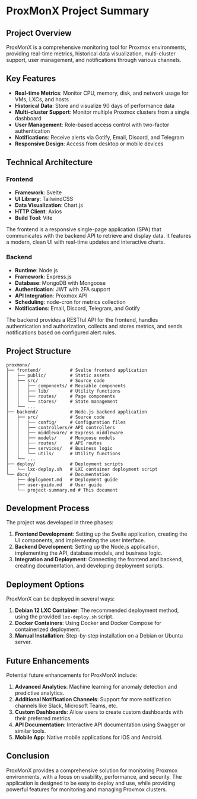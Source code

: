 # ProxMonX Project Summary

## Project Overview

ProxMonX is a comprehensive monitoring tool for Proxmox environments, providing real-time metrics, historical data visualization, multi-cluster support, user management, and notifications through various channels.

## Key Features

- **Real-time Metrics**: Monitor CPU, memory, disk, and network usage for VMs, LXCs, and hosts
- **Historical Data**: Store and visualize 90 days of performance data
- **Multi-cluster Support**: Monitor multiple Proxmox clusters from a single dashboard
- **User Management**: Role-based access control with two-factor authentication
- **Notifications**: Receive alerts via Gotify, Email, Discord, and Telegram
- **Responsive Design**: Access from desktop or mobile devices

## Technical Architecture

### Frontend

- **Framework**: Svelte
- **UI Library**: TailwindCSS
- **Data Visualization**: Chart.js
- **HTTP Client**: Axios
- **Build Tool**: Vite

The frontend is a responsive single-page application (SPA) that communicates with the backend API to retrieve and display data. It features a modern, clean UI with real-time updates and interactive charts.

### Backend

- **Runtime**: Node.js
- **Framework**: Express.js
- **Database**: MongoDB with Mongoose
- **Authentication**: JWT with 2FA support
- **API Integration**: Proxmox API
- **Scheduling**: node-cron for metrics collection
- **Notifications**: Email, Discord, Telegram, and Gotify

The backend provides a RESTful API for the frontend, handles authentication and authorization, collects and stores metrics, and sends notifications based on configured alert rules.

## Project Structure

```
proxmonx/
├── frontend/           # Svelte frontend application
│   ├── public/         # Static assets
│   ├── src/            # Source code
│   │   ├── components/ # Reusable components
│   │   ├── lib/        # Utility functions
│   │   ├── routes/     # Page components
│   │   └── stores/     # State management
│   └── ...
├── backend/            # Node.js backend application
│   ├── src/            # Source code
│   │   ├── config/     # Configuration files
│   │   ├── controllers/# API controllers
│   │   ├── middleware/ # Express middleware
│   │   ├── models/     # Mongoose models
│   │   ├── routes/     # API routes
│   │   ├── services/   # Business logic
│   │   └── utils/      # Utility functions
│   └── ...
├── deploy/             # Deployment scripts
│   └── lxc-deploy.sh   # LXC container deployment script
└── docs/               # Documentation
    ├── deployment.md   # Deployment guide
    ├── user-guide.md   # User guide
    └── project-summary.md # This document
```

## Development Process

The project was developed in three phases:

1. **Frontend Development**: Setting up the Svelte application, creating the UI components, and implementing the user interface.
2. **Backend Development**: Setting up the Node.js application, implementing the API, database models, and business logic.
3. **Integration and Deployment**: Connecting the frontend and backend, creating documentation, and developing deployment scripts.

## Deployment Options

ProxMonX can be deployed in several ways:

1. **Debian 12 LXC Container**: The recommended deployment method, using the provided `lxc-deploy.sh` script.
2. **Docker Containers**: Using Docker and Docker Compose for containerized deployment.
3. **Manual Installation**: Step-by-step installation on a Debian or Ubuntu server.

## Future Enhancements

Potential future enhancements for ProxMonX include:

1. **Advanced Analytics**: Machine learning for anomaly detection and predictive analytics.
2. **Additional Notification Channels**: Support for more notification channels like Slack, Microsoft Teams, etc.
3. **Custom Dashboards**: Allow users to create custom dashboards with their preferred metrics.
4. **API Documentation**: Interactive API documentation using Swagger or similar tools.
5. **Mobile App**: Native mobile applications for iOS and Android.

## Conclusion

ProxMonX provides a comprehensive solution for monitoring Proxmox environments, with a focus on usability, performance, and security. The application is designed to be easy to deploy and use, while providing powerful features for monitoring and managing Proxmox clusters.